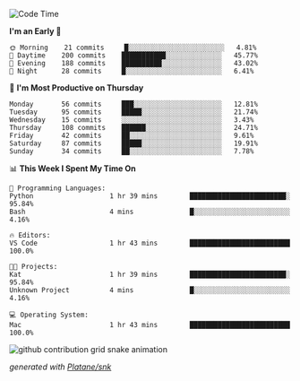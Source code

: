 <!--START_SECTION:waka-->
![Code Time](http://img.shields.io/badge/Code%20Time-200%20hrs%2013%20mins-blue)

**I'm an Early 🐤** 

```text
🌞 Morning    21 commits     █░░░░░░░░░░░░░░░░░░░░░░░░   4.81% 
🌆 Daytime    200 commits    ███████████░░░░░░░░░░░░░░   45.77% 
🌃 Evening    188 commits    ██████████░░░░░░░░░░░░░░░   43.02% 
🌙 Night      28 commits     █░░░░░░░░░░░░░░░░░░░░░░░░   6.41%

```
📅 **I'm Most Productive on Thursday** 

```text
Monday       56 commits     ███░░░░░░░░░░░░░░░░░░░░░░   12.81% 
Tuesday      95 commits     █████░░░░░░░░░░░░░░░░░░░░   21.74% 
Wednesday    15 commits     ░░░░░░░░░░░░░░░░░░░░░░░░░   3.43% 
Thursday     108 commits    ██████░░░░░░░░░░░░░░░░░░░   24.71% 
Friday       42 commits     ██░░░░░░░░░░░░░░░░░░░░░░░   9.61% 
Saturday     87 commits     █████░░░░░░░░░░░░░░░░░░░░   19.91% 
Sunday       34 commits     ██░░░░░░░░░░░░░░░░░░░░░░░   7.78%

```


📊 **This Week I Spent My Time On** 

```text
💬 Programming Languages: 
Python                   1 hr 39 mins        ████████████████████████░   95.84% 
Bash                     4 mins              █░░░░░░░░░░░░░░░░░░░░░░░░   4.16%

🔥 Editors: 
VS Code                  1 hr 43 mins        █████████████████████████   100.0%

🐱‍💻 Projects: 
Kat                      1 hr 39 mins        ████████████████████████░   95.84% 
Unknown Project          4 mins              █░░░░░░░░░░░░░░░░░░░░░░░░   4.16%

💻 Operating System: 
Mac                      1 hr 43 mins        █████████████████████████   100.0%

```


<!--END_SECTION:waka-->


<!--Snake Game-->
![github contribution grid snake animation](https://raw.githubusercontent.com/viggo-gascou/viggo-gascou/output/github-contribution-grid-snake.svg)

_generated with [Platane/snk](https://github.com/Platane/snk)_
<!--Snake Game-->

